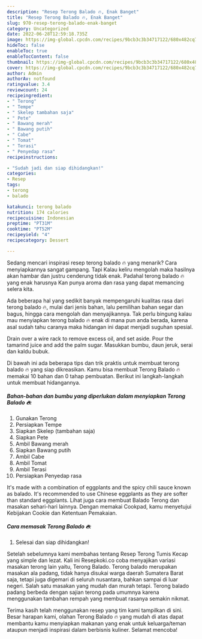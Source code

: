 ```yaml
---
description: "Resep Terong Balado 🔥, Enak Banget"
title: "Resep Terong Balado 🔥, Enak Banget"
slug: 970-resep-terong-balado-enak-banget
category: Uncategorized
date: 2022-06-28T12:59:18.735Z
image: https://img-global.cpcdn.com/recipes/9bcb3c3b34717122/680x482cq70/terong-balado-foto-resep-utama.jpg
hideToc: false
enableToc: true
enableTocContent: false
thumbnail: https://img-global.cpcdn.com/recipes/9bcb3c3b34717122/680x482cq70/terong-balado-foto-resep-utama.jpg
cover: https://img-global.cpcdn.com/recipes/9bcb3c3b34717122/680x482cq70/terong-balado-foto-resep-utama.jpg
author: Admin
authorAv: notfound
ratingvalue: 3.4
reviewcount: 24
recipeingredient:
- " Terong"
- " Tempe"
- " Skelep tambahan saja"
- " Pete"
- " Bawang merah"
- " Bawang putih"
- " Cabe"
- " Tomat"
- " Terasi"
- " Penyedap rasa"
recipeinstructions:

- "Sudah jadi dan siap dihidangkan!"
categories:
- Resep
tags:
- terong
- balado

katakunci: terong balado 
nutrition: 174 calories
recipecuisine: Indonesian
preptime: "PT31M"
cooktime: "PT52M"
recipeyield: "4"
recipecategory: Dessert

---
```



Sedang mencari inspirasi resep terong balado 🔥 yang menarik? Cara menyiapkannya sangat gampang. Tapi Kalau keliru mengolah maka hasilnya akan hambar dan justru cenderung tidak enak. Padahal terong balado 🔥 yang enak harusnya Kan punya aroma dan rasa yang dapat memancing selera kita.


Ada beberapa hal yang sedikit banyak mempengaruhi kualitas rasa dari terong balado 🔥, mulai dari jenis bahan, lalu pemilihan bahan segar dan bagus, hingga cara mengolah dan menyajikannya. Tak perlu bingung kalau mau menyiapkan terong balado 🔥 enak di mana pun anda berada, karena asal sudah tahu caranya maka hidangan ini dapat menjadi suguhan spesial.

Drain over a wire rack to remove excess oil, and set aside. Pour the tamarind juice and add the palm sugar. Masukkan bumbu, daun jeruk, serai dan kaldu bubuk.


Di bawah ini ada beberapa tips dan trik praktis untuk membuat terong balado 🔥 yang siap dikreasikan. Kamu bisa membuat Terong Balado 🔥 memakai 10 bahan dan 0 tahap pembuatan. Berikut ini langkah-langkah untuk membuat hidangannya.

<!--inarticleads1-->

##### Bahan-bahan dan bumbu yang diperlukan dalam menyiapkan Terong Balado 🔥:

1. Gunakan  Terong
1. Persiapkan  Tempe
1. Siapkan  Skelep (tambahan saja)
1. Siapkan  Pete
1. Ambil  Bawang merah
1. Siapkan  Bawang putih
1. Ambil  Cabe
1. Ambil  Tomat
1. Ambil  Terasi
1. Persiapkan  Penyedap rasa


It&#39;s made with a combination of eggplants and the spicy chili sauce known as balado. It&#39;s recommended to use Chinese eggplants as they are softer than standard eggplants. Lihat juga cara membuat Balado Terong dan masakan sehari-hari lainnya. Dengan memakai Cookpad, kamu menyetujui Kebijakan Cookie dan Ketentuan Pemakaian. 

<!--inarticleads2-->

##### Cara memasak Terong Balado 🔥:


1. Selesai dan siap dihidangkan!

Setelah sebelumnya kami membahas tentang Resep Terong Tumis Kecap yang simple dan lezat. Kali ini Resepkoki.co coba menyajikan variasi masakan terong lain yaitu, Terong Balado. Terong balado merupakan masakan ala padang, tidak hanya disukai warga daerah Sumatera Barat saja, tetapi juga digemari di seluruh nusantara, bahkan sampai di luar negeri. Salah satu masakan yang mudah dan murah tetapi. Terong balado padang berbeda dengan sajian terong pada umumnya karena menggunakan tambahan rempah yang membuat rasanya semakin nikmat. 

Terima kasih telah menggunakan resep yang tim kami tampilkan di sini. Besar harapan kami, olahan Terong Balado 🔥 yang mudah di atas dapat membantu kamu menyiapkan makanan yang enak untuk keluarga/teman ataupun menjadi inspirasi dalam berbisnis kuliner. Selamat mencoba!
